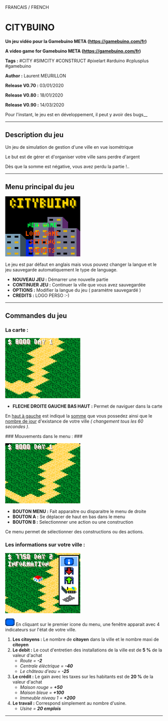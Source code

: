 FRANCAIS / FRENCH

# CITYBUINO #
**Un jeu vidéo pour la Gamebuino META (https://gamebuino.com/fr)**

**A video game for Gamebuino META (https://gamebuino.com/fr)**

**Tags :** #CITY #SIMCITY #CONSTRUCT #pixelart #arduino #cplusplus #gamebuino

**Author :** Laurent MEURILLON

**Release V0.70 :** 03/01/2020

**Release V0.80 :** 18/01/2020

**Release V0.90 :** 14/03/2020

Pour l'instant, le jeu est en développement, il peut y avoir des bugs__

-----------------

## Description du jeu ##

Un jeu de simulation de gestion d'une ville en vue isométrique

Le but est de gérer et d'organiser votre ville sans perdre d'argent

Dès que la somme est négative, vous avez perdu la partie !..

-----------------

## Menu principal du jeu ##

![IMAGE MOVE MAP](/VIDEOS/CITYBUINO_0.gif)

Le jeu est par défaut en anglais mais vous pouvez changer la langue et
le jeu sauvegarde automatiquement le type de language.

- **NOUVEAU JEU :** Démarrer une nouvelle partie
- **CONTINUER JEU :** Continuer la ville que vous avez sauvegardée
- **OPTIONS :** Modifier la langue du jeu ( paramètre sauvegardé )
- **CREDITS :** LOGO PERSO :-)

-----------------

## Commandes du jeu ##

### La carte :  ###

![IMAGE MOVE MAP](/VIDEOS/CITYBUINO_1.gif)

- **FLECHE DROITE GAUCHE BAS HAUT :** Permet de naviguer dans la carte

En <u>haut à gauche</u> est indiqué la <u>somme</u> que vous possedez ainsi
que le <u>nombre de jour</u> d'existance de votre ville *( changement tous les 60 secondes )*.


### Mouvements dans le menu : ###


![IMAGE GAME MENU](/VIDEOS/CITYBUINO_2.gif)

- **BOUTON MENU :** Fait apparaitre ou disparaitre le menu de droite
- **BOUTON A :** Se déplacer de haut en bas dans le menu  
- **BOUTON B :** Selectionnner une action ou une construction

Ce menu permet de sélectionner des constructions ou des actions.

### Les informations sur votre ville : ###

![IMAGE GAME INFORMATION](/VIDEOS/CITYBUINO_3.gif)

![IMAGE MOVE MAP](/VIDEOS/CITY_INFO.gif) En cliquant sur le premier icone du menu, une fenêtre apparait avec 4 indicateurs sur l'état de votre ville.

 1. **Les citoyens :** Le nombre de **citoyen** dans la ville et le nombre maxi de **citoyen**
 2. **Le debit :** Le cout d'entretien des installations de la ville est de **5 %** de la valeur
    d'achat
    - *Route = **-2***
    - *Centrale élèctrique = **-40***
    - *Le château d'eau = **-25***
 3. **Le crédit :** Le gain avec les taxes sur les habitants est de **20 %** de la valeur d'achat
    - *Maison rouge = **+50***
    - *Maison bleue = **+100***
    - *Immeuble niveau 1 = **+200***
 4. **Le travail :** Correspond simplement au nombre d'usine.
    - *Usine = **20 emplois***


----------------- 
